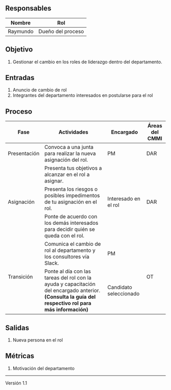 ## Responsables

Nombre     | Rol
-----------|------------------
Raymundo   | Dueño del proceso

## Objetivo
1. Gestionar el cambio en los roles de liderazgo dentro del departamento.

## Entradas
1. Anuncio de cambio de rol
2. Integrantes del departamento interesados en postularse para el rol

## Proceso
<table>
  <thead>
    <tr>
      <th>Fase</th>
      <th>Actividades</th>
      <th>Encargado</th>
      <th>Áreas del CMMI</th>
    </tr>
  </thead>
  <tbody>
    <tr>
      <td>Presentación</td>
      <td>Convoca a una junta para realizar la nueva asignación del rol.</td>
      <td>PM</td>
      <td>DAR</td>
    </tr>
    <tr>
      <td rowspan="3">Asignación</td>
      <td>Presenta tus objetivos a alcanzar en el rol a asignar.</td>
      <td rowspan="3">Interesado en el rol</td>
      <td rowspan="3">DAR</td>
    </tr>
    <tr>
      <td>Presenta los riesgos o posibles impedimentos de tu asignación en el rol.</td>
    </tr>
    <tr>
      <td>Ponte de acuerdo con los demás interesados para decidir quién se queda con el rol.</td>
    </tr>
    <tr>
      <td rowspan="2">Transición</td>
      <td>Comunica el cambio de rol al departamento y los consultores vía Slack.</td>
      <td>PM</td>
      <td rowspan="2">OT</td>
    </tr>
    <tr>
      <td>Ponte al día con las tareas del rol con la ayuda y capacitación del encargado anterior.<strong> (Consulta la guía del respectivo rol para más información)</strong>
      </td>
      <td>Candidato seleccionado</td>
    </tr>
  </tbody>
</table>

## Salidas
1. Nueva persona en el rol

## Métricas
1. Motivación del departamento

***
Versión 1.1
